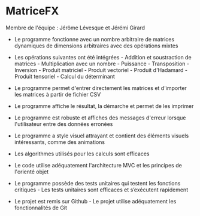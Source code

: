# MatriceFX
Membre de l'équipe : Jérôme Lévesque et Jérémi Girard

- Le programme fonctionne avec un nombre arbitraire de matrices dynamiques de dimensions arbitraires avec des opérations mixtes

- Les opérations suivantes ont été intégrées
       - Addition et soustraction de matrices
       - Multiplication avec un nombre
       - Puissance
       - Transposition
       - Inversion
       - Produit matriciel
       - Produit vectoriel
       - Produit d'Hadamard
       - Produit tensoriel
       - Calcul du déterminant
       
- Le programme permet d'entrer directement les matrices et d'importer les matrices à partir de fichier CSV

- Le programme affiche le résultat, la démarche et permet de les imprimer
           
- Le programme est robuste et affiches des messages d'erreur lorsque l'utilisateur entre des données erronées

- Le programme a style visuel attrayant et contient des éléments visuels intéressants, comme des animations

- Les algorithmes utilisés pour les calculs sont efficaces

- Le code utilise adéquatement l'architecture MVC et les principes de l'orienté objet

- Le programme possède des tests unitaires qui testent les fonctions critiques
       - Les tests unitaires sont efficaces et s’exécutent rapidement

- Le projet est remis sur Github
       - Le projet utilise adéquatement les fonctionnalités de Git
 
